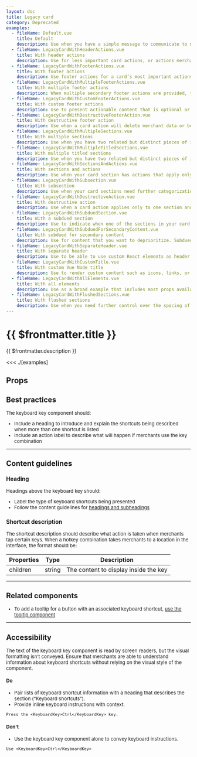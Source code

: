 ```yaml
---
layout: doc
title: Legacy card
category: Deprecated
examples:
  - fileName: Default.vue
    title: Default
    description: Use when you have a simple message to communicate to merchants that doesn’t require any secondary steps.
  - fileName: LegacyCardWithHeaderActions.vue
    title: With header actions
    description: Use for less important card actions, or actions merchants may do before reviewing the contents of the card. For example, merchants may want to add items to a card containing a long list, or enter a customer’s new address.
  - fileName: LegacyCardWithFooterActions.vue
    title: With footer actions
    description: Use footer actions for a card’s most important actions, or actions merchants should do after reviewing the contents of the card. For example, merchants should review the contents of a shipment before an important action like adding tracking information. Footer actions can be left or right aligned with the `footerActionAlignment` prop.
  - fileName: LegacyCardWithMultipleFooterActions.vue
    title: With multiple footer actions
    description: When multiple secondary footer actions are provided, they will render in an action list popover activated by a disclosure button. The disclosure button text can be customized with the `secondaryFooterActionsDisclosureText` prop.
  - fileName: LegacyCardWithCustomFooterActions.vue
    title: With custom footer actions
    description: Use to present actionable content that is optional or not the primary purpose of the page.
  - fileName: LegacyCardWithDestructiveFooterAction.vue
    title: With destructive footer action
    description: Use when a card action will delete merchant data or be otherwise difficult to recover from.
  - fileName: LegacyCardWithMultipleSections.vue
    title: With multiple sections
    description: Use when you have two related but distinct pieces of information to communicate to merchants. Multiple sections can help break up complicated concepts to make them easier to scan and understand.
  - fileName: LegacyCardWithMultipleTitledSections.vue
    title: With multiple titled sections
    description: Use when you have two related but distinct pieces of information to communicate to merchants that are complex enough to require a title to introduce them.
  - fileName: LegacyCardWithSectionsAndActions.vue
    title: With sections and actions
    description: Use when your card section has actions that apply only to that section.
  - fileName: LegacyCardWithSubsection.vue
    title: With subsection
    description: Use when your card sections need further categorization.
  - fileName: LegacyCardWithDestructiveAction.vue
    title: With destructive action
    description: Use when a card action applies only to one section and will delete merchant data or be otherwise difficult to recover from.
  - fileName: LegacyCardWithSubduedSection.vue
    title: With a subdued section
    description: Use to indicate when one of the sections in your card contains inactive or disabled content.
  - fileName: LegacyCardWithSubduedForSecondaryContent.vue
    title: With subdued for secondary content
    description: Use for content that you want to deprioritize. Subdued cards don’t stand out as much as cards with white backgrounds so don’t use them for information or actions that are critical to merchants.
  - fileName: LegacyCardWithSeparateHeader.vue
    title: With separate header
    description: Use to be able to use custom React elements as header content.
  - fileName: LegacyCardWithCustomTitle.vue
    title: With custom Vue Node title
    description: Use to render custom content such as icons, links, or buttons in a card section’s header.
  - fileName: LegacyCardWithAllElements.vue
    title: With all elements
    description: Use as a broad example that includes most props available to card.
  - fileName: LegacyCardWithFlushedSections.vue
    title: With flushed sections
    description: Use when you need further control over the spacing of your card sections.
---
```


# {{ $frontmatter.title }}

<Lede>

{{ $frontmatter.description }}

</Lede>

<Examples>

<<< ./[examples]

</Examples>

## Props

<PropsTable />

<div style="font-size: 0.8125rem">

## Best practices

The keyboard key component should:

- Include a heading to introduce and explain the shortcuts being described when more than one shortcut is listed
- Include an action label to describe what will happen if merchants use the key combination

---

## Content guidelines

### Heading

Headings above the keyboard key should:

- Label the type of keyboard shortcuts being presented
- Follow the content guidelines for [headings and subheadings](https://polaris.shopify.com/content/actionable-language#headings-and-subheadings)

### Shortcut description

The shortcut description should describe what action is taken when merchants tap certain keys. When a hotkey combination takes merchants to a location in the interface, the format should be:

| Properties | Type   | Description                           |
| ---------- | ------ | ------------------------------------- |
| children   | string | The content to display inside the key |

---

## Related components

- To add a tooltip for a button with an associated keyboard shortcut, [use the tooltip component](/components/Tooltip)

---

## Accessibility

The text of the keyboard key component is read by screen readers, but the visual formatting isn’t conveyed. Ensure that merchants are able to understand information about keyboard shortcuts without relying on the visual style of the component.

<DoDont>

#### Do

- Pair lists of keyboard shortcut information with a heading that describes the section (“Keyboard shortcuts”).
- Provide inline keyboard instructions with context.

```JSX
Press the <KeyboardKey>Ctrl</KeyboardKey> key.
```

#### Don't

- Use the keyboard key component alone to convey keyboard instructions.

```JSX
Use <KeyboardKey>Ctrl</KeyboardKey>
```

</DoDont>

</div>
